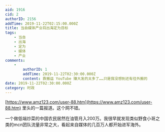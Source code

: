 ```yaml
---
aid: 1916
cid: 2
authorID: 2156
addTime: 2019-11-22T02:15:00.000Z
title: 当自媒体产业将出海定为目标
tags:
    - 当自
    - 出海
    - 定为
    - 媒体
    - 产业
comments:
    -
        authorID: 1
        addTime: 2019-11-22T02:30:00.000Z
        content: 靠搬运 YouTube 赚大发的太多了……只是我没想到还有往外搬的
date: 2019-11-22T02:30:00.000Z
category: 时政
---
```


[https://www.amz123.com/user-88.htm](https://www.amz123.com/user-88.htm) 里头的一篇报道。这个网不错。

一个做低端炒菜的中国农民居然在油管月入200万。我很早就发现类似野食小哥之类的mcn团队流量非常之大，看起来自媒体的几百万人都开始进军海外。
